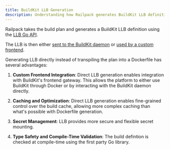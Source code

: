 ```yaml
---
title: BuildKit LLB Generation
description: Understanding how Railpack generates BuildKit LLB definitions
---
```


Railpack takes the build plan and generates a BuildKit LLB definition using the
[LLB Go API](https://github.com/moby/buildkit#exploring-llb).

The LLB is then either [sent to the BuildKit daemon](/guides/building-with-cli)
or [used by a custom frontend](/guides/custom-frontend).

Generating LLB directly instead of transpiling the plan into a Dockerfile has
several advantages:

1. **Custom Frontend Integration**: Direct LLB generation enables integration
   with BuildKit's frontend gateway. This allows the platform to either use
   BuildKit through Docker or by interacting with the BuildKit daemon directly.

1. **Caching and Optimization**: Direct LLB generation enables fine-grained
   control over the build cache, allowing more complex caching than what's
   possible with Dockerfile generation.

1. **Secret Management**: LLB provides more secure and flexible secret mounting.

1. **Type Safety and Compile-Time Validation**: The build defintion is checked
   at compile-time using the first party Go library.
